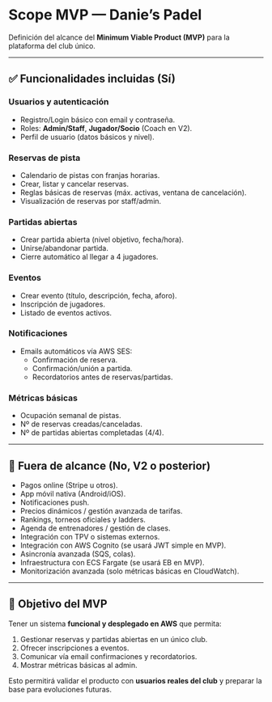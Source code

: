 # Scope MVP — Danie’s Padel

Definición del alcance del **Minimum Viable Product (MVP)** para la plataforma del club único.

---

## ✅ Funcionalidades incluidas (Sí)
### Usuarios y autenticación
- Registro/Login básico con email y contraseña.
- Roles: **Admin/Staff**, **Jugador/Socio** (Coach en V2).
- Perfil de usuario (datos básicos y nivel).

### Reservas de pista
- Calendario de pistas con franjas horarias.
- Crear, listar y cancelar reservas.
- Reglas básicas de reservas (máx. activas, ventana de cancelación).
- Visualización de reservas por staff/admin.

### Partidas abiertas
- Crear partida abierta (nivel objetivo, fecha/hora).
- Unirse/abandonar partida.
- Cierre automático al llegar a 4 jugadores.

### Eventos
- Crear evento (título, descripción, fecha, aforo).
- Inscripción de jugadores.
- Listado de eventos activos.

### Notificaciones
- Emails automáticos vía AWS SES:
  - Confirmación de reserva.
  - Confirmación/unión a partida.
  - Recordatorios antes de reservas/partidas.

### Métricas básicas
- Ocupación semanal de pistas.
- Nº de reservas creadas/canceladas.
- Nº de partidas abiertas completadas (4/4).

---

## 🚫 Fuera de alcance (No, V2 o posterior)
- Pagos online (Stripe u otros).
- App móvil nativa (Android/iOS).
- Notificaciones push.
- Precios dinámicos / gestión avanzada de tarifas.
- Rankings, torneos oficiales y ladders.
- Agenda de entrenadores / gestión de clases.
- Integración con TPV o sistemas externos.
- Integración con AWS Cognito (se usará JWT simple en MVP).
- Asincronía avanzada (SQS, colas).
- Infraestructura con ECS Fargate (se usará EB en MVP).
- Monitorización avanzada (solo métricas básicas en CloudWatch).

---

## 🎯 Objetivo del MVP
Tener un sistema **funcional y desplegado en AWS** que permita:
1. Gestionar reservas y partidas abiertas en un único club.  
2. Ofrecer inscripciones a eventos.  
3. Comunicar vía email confirmaciones y recordatorios.  
4. Mostrar métricas básicas al admin.  

Esto permitirá validar el producto con **usuarios reales del club** y preparar la base para evoluciones futuras.
